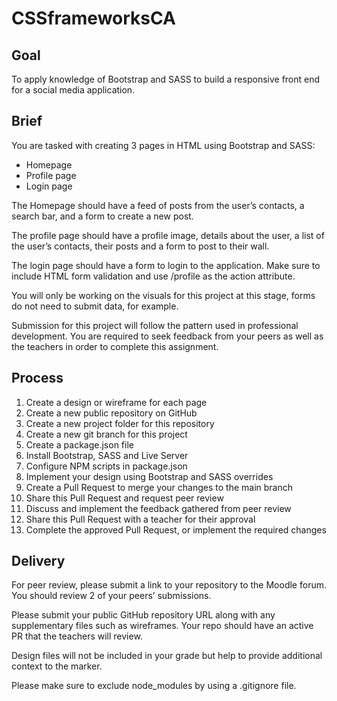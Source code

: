 # CSSframeworksCA

## Goal
To apply knowledge of Bootstrap and SASS to build a responsive front end for a social media application.

## Brief
You are tasked with creating 3 pages in HTML using Bootstrap and SASS:

- Homepage
- Profile page
- Login page

The Homepage should have a feed of posts from the user’s contacts, a search bar, and a form to create a new post.

The profile page should have a profile image, details about the user, a list of the user’s contacts, their posts and a form to post to their wall.

The login page should have a form to login to the application. Make sure to include HTML form validation and use /profile as the action attribute.

You will only be working on the visuals for this project at this stage, forms do not need to submit data, for example.

Submission for this project will follow the pattern used in professional development. You are required to seek feedback from your peers as well as the teachers in order to complete this assignment.

## Process
1. Create a design or wireframe for each page
2. Create a new public repository on GitHub
3. Create a new project folder for this repository
4. Create a new git branch for this project
5. Create a package.json file
6. Install Bootstrap, SASS and Live Server
7. Configure NPM scripts in package.json
8. Implement your design using Bootstrap and SASS overrides
9. Create a Pull Request to merge your changes to the main branch
10. Share this Pull Request and request peer review
11. Discuss and implement the feedback gathered from peer review
12. Share this Pull Request with a teacher for their approval
13. Complete the approved Pull Request, or implement the required changes

## Delivery
For peer review, please submit a link to your repository to the Moodle forum. You should review 2 of your peers’ submissions.

Please submit your public GitHub repository URL along with any supplementary files such as wireframes. Your repo should have an active PR that the teachers will review.

Design files will not be included in your grade but help to provide additional context to the marker.

Please make sure to exclude node_modules by using a .gitignore file.


